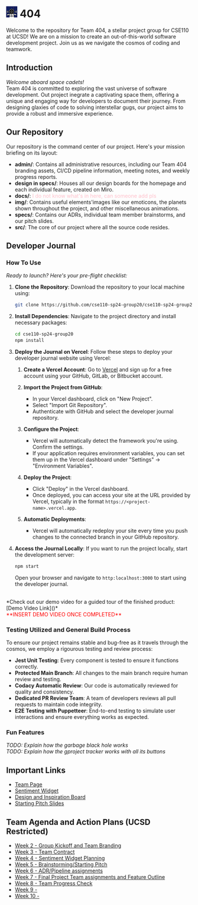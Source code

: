 # <img src='./admin/branding/Team404_Logo.png' width="30"/> 404
Welcome to the repository for Team 404, a stellar project group for CSE110 at UCSD! We are on a mission to create an out-of-this-world software development project. Join us as we navigate the cosmos of coding and teamwork.

## Introduction
*Welcome aboard space cadets!*<br>
Team 404 is committed to exploring the vast universe of software development. Out project inegrate a captivating space them, offering a unique and engaging way for developers to document their journey. From designing glaxies of code to solving interstellar gugs, our project aims to provide a robust and immersive experience.

## Our Repository
Our repository is the command center of our project. Here's your mission briefing on its layout:
-  **admin/**: Contains all administrative resources, including our Team 404 branding assets, CI/CD pipeline information, meeting notes, and weekly progress reports.
-  **design in specs/**: Houses all our design boards for the homepage and each individual feature, created on Miro.
-  **docs/**: <span style="color:pink">I do not know what's in here, can someone add pls</span>
-  **img/**: Contains useful elements'images like our emoticons, the planets shown throughout the project, and other miscellaneous animations.
-  **specs/**: Contains our ADRs, individual team member brainstorms, and our pitch slides.
-  **src/**: The core of our project where all the source code resides. 

## Developer Journal
### How To Use
*Ready to launch? Here's your pre-flight checklist:*
1. **Clone the Repository**: Download the repository to your local machine using:
   ```bash
   git clone https://github.com/cse110-sp24-group20/cse110-sp24-group20
   ```

2. **Install Dependencies**: Navigate to the project directory and install necessary packages:
   ```bash
   cd cse110-sp24-group20
   npm install
   ```

3. **Deploy the Journal on Vercel**: Follow these steps to deploy your developer journal website using Vercel:
   1. **Create a Vercel Account**: Go to [Vercel](https://vercel.com/) and sign up for a free account using your GitHub, GitLab, or Bitbucket account.
    
    2. **Import the Project from GitHub**:
        - In your Vercel dashboard, click on "New Project".
        - Select "Import Git Repository".
        - Authenticate with GitHub and select the developer journal repository.
    
    3. **Configure the Project**:
       - Vercel will automatically detect the framework you're using. Confirm the settings.
        - If your application requires environment variables, you can set them up in the Vercel dashboard under "Settings" -> "Environment Variables".
    
    4. **Deploy the Project**:
        - Click "Deploy" in the Vercel dashboard.
        - Once deployed, you can access your site at the URL provided by Vercel, typically in the format `https://<project-name>.vercel.app`.
    
    5. **Automatic Deployments**:
        - Vercel will automatically redeploy your site every time you push changes to the connected branch in your GitHub repository.
  
4. **Access the Journal Locally**: If you want to run the project locally, start the development server:
    ```bash
   npm start
   ```
   Open your browser and navigate to `http:localhost:3000` to start using the developer journal.
   
<br>
*Check out our demo video for a guided tour of the finished product: [Demo Video Link]()*
<br>
<span style="color:red">**INSERT DEMO VIDEO ONCE COMPLETED** </span> 

### Testing Utilized and General Build Process
To ensure our project remains stable and bug-free as it travels through the cosmos, we employ a rigourous testing and review process:
- **Jest Unit Testing**: Every component is tested to ensure it functions correctly.
- **Protected Main Branch**: All changes to the main branch require human review and testing. 
- **Codacy Automatic Review**: Our code is automatically reviewed for quality and consistency.
- **Dedicated PR Review Team**: A  team of developers reviews all pull requests to maintain code integriity.
- **E2E Testing with Puppetteer**: End-to-end testing to simulate user interactions and ensure everything works as expected.

### Fun Features
*TODO: Explain how the garbage black hole works*<br>
*TODO: Explain how the gproject tracker works with all its buttons*

## Important Links
-  [Team Page](https://cse110-sp24-group20.github.io/cse110-sp24-group20/admin/team.html) <br>
- [Sentiment Widget](https://cse110-sp24-group20.github.io/warmup-exercise/) <br>
- [Design and Inspiration Board](https://miro.com/app/board/uXjVKNISHwk=/?share_link_id=576063224816)<br>
- [Starting Pitch Slides](https://docs.google.com/presentation/d/1XM8Uf43_SsPsqYF8VAFeeAE-i8acFYfE/edit?usp=sharing&ouid=111349215821081964117&rtpof=true&sd=true)

## Team Agenda and Action Plans (UCSD Restricted)
- [Week 2 - Group Kickoff and Team Branding](https://docs.google.com/document/d/1yzLrVUtwJmrQ68DPAA6afpxohxKKO2E4eC-_4uID680/edit)
- [Week 3 - Team Contract](https://docs.google.com/document/d/15mF2mpcLLf5Oe0fnNDoXHUj939dCAirqgcebsFFDy-w/edit)
- [Week 4 - Sentiment Widget Planning](https://docs.google.com/document/d/1ysq4WFbjsmEBw-Oj4d_Fahja3ulLQXkpKWMOmJw4Wbw/edit)
- [Week 5 - Brainstorming/Starting Pitch](https://docs.google.com/document/d/1mrsB5nUFdbxZu8t8xpUFAwBF3jD9fcPrrDOP-OsmXrE/edit)
- [Week 6 - ADR/Pipeline assignments](https://docs.google.com/document/d/1eZZqLK8mjrwdlCh4X4SJAX0UNBqJf80z57Zfoi1hcS0/edit?usp=sharing)
- [Week 7 - Final Project Team assignments and Feature Outline](https://docs.google.com/document/d/1dZmwqVCs0ZC4plcDEWnxN-K4PJR0swP2MpI4Dj3yGbQ/edit?usp=sharing)
- [Week 8 - Team Progress Check](https://docs.google.com/document/d/1jyHvgMBJ21IVbKARUtSgecBZsP3IoNrsW3pQSRrcHDA/edit)
- [Week 9 - ]()
- [Week 10 - ]()



